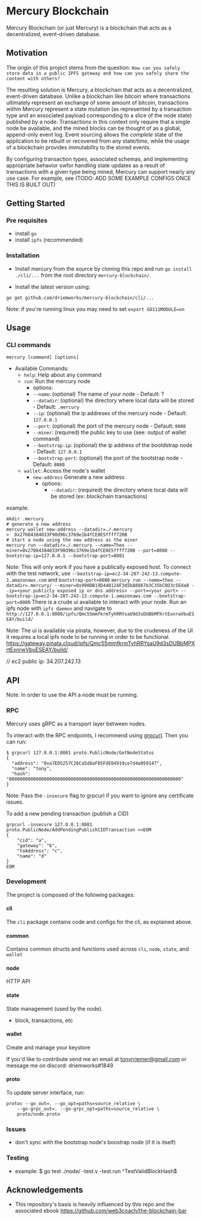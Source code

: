 # Mercury Blockchain
Mercury Blockchain (or just Mercury) is a blockchain that acts as a decentralized, event-driven database.

## Motivation
The origin of this project stems from the question:
`How can you safely store data in a public IPFS gateway and how can you safely share the content with others?`

The resulting solution is Mercury, a blockchain that acts as a decentralized, event-driven database. Unlike a blockchain like bitcoin where transactions ultimately represent an exchange of some amount of bitcoin, transactions within Mercury represent a state mutation (as represented by a transaction type and an associated payload corresponding to a slice of the node state) published by a node. Transactions in this context only  require that a single node be available, and the mined blocks can be thought of as a global, append-only event log. Event sourcing allows  the *complete* state of the application to be rebuilt or recovered from any state/time, while the usage of a blockchain provides immutability to the stored events.

By configuring transaction types, associated schemas, and implementing appropriate behavior swfor handling state updates as a result of transactions with a given type being mined, Mercury can support nearly any use case. For example, see (TODO: ADD SOME EXAMPLE CONFIGS ONCE THIS IS BUILT OUT)

## Getting Started

### Pre requisites
- install `go`
- install `ipfs` (recommended)

### Installation 

- Install mercury from the source by cloning this repo and run `go install ./cli/...` from the root directory `mercury-blockchain/`.


- Install the latest version using:
```
go get github.com/driemworks/mercury-blockchain/cli/...
```
Note: if you're running linux you may need to set `export GO111MODULE=on`

## Usage
### CLI commands
`mercury [command] [options]`
- Available Commands:
  - `help`: Help about any command
  - `run`:  Run the mercury node
    -  options:
      - `--name`: (optional) The name of your node - Default: ?
      - `--datadir`: (optional) the directory where local data will be stored - Default: `.mercury`
      - `--ip`: (optional) the ip addreses of the mercury node - Default: `127.0.0.1`
      - `--port`: (optional) the port of the mercury node - Default: `8080`
      - `--miner`: (required) the public key to use (see: output of wallet command)
      - `--bootstrap-ip`: (optional) the ip address of the bootdstrap node - Default: `127.0.0.1`
      - `--bootstrap-port`: (optional) the port of the bootstrap node - Default: `8080`
  - `wallet`: Access the node's wallet
    - `new-address` Generate a new address
        -  options:
            - `--datadir`: (required) the directory where local data will be stored (ex: blockchain transactions)

 example:
  ```
  mkdir .mercury
  # generate a new address
  mercury wallet new-address --datadir=./.mercury
  >  0x27084384033F90d96c3769e1b4fCE0E5ffff720B
  # start a node using the new address as the miner
  mercury run --datadir=./.mercury --name=Theo --miner=0x27084384033F90d96c3769e1b4fCE0E5ffff720B --port=8080 --bootstrap-ip=127.0.0.1 --bootstrap-port=8081
  ```

Note: This will only work if you have a publically exposed host.
To connect with the test network, use `--bootstrap-ip=ec2-34-207-242-13.compute-1.amazonaws.com` and `bootstrap-port=8080`
`mercury run --name=theo --datadir=.mercury/ --miner=0x990DB19D440124F3d5bA8867b3C35bC0D3c5Eda8 --ip=<your publicly exposed ip or dns address> --port=<your port> --bootstrap-ip=ec2-34-207-242-13.compute-1.amazonaws.com --bootstrap-port=8080`
There is a crude ui available to interact with your node. Run an ipfs node with `ipfs daemon` and navigate to `http://127.0.0.1:8080/ipfs/Qmc55mmfkrmTyhRRYsaU9d3sDUBbMPXrtExnrwVbuESEAY/build/`


Note: The ui is available via pinata, however, due to the crudeness of the UI it requires a local ipfs node to be running in order to be functional. https://gateway.pinata.cloud/ipfs/Qmc55mmfkrmTyhRRYsaU9d3sDUBbMPXrtExnrwVbuESEAY/build/

// ec2 public ip: 34.207.242.13

## API
Note: In order to use the API a node must be running.

### RPC
Mercury uses gRPC as a transport layer between nodes.

To interact with the RPC endpoints, I recommend using [grpcurl](https://github.com/fullstorydev/grpcurl).
Then you can run:
```
$ grpcurl 127.0.0.1:8081 proto.PublicNode/GetNodeStatus
{
  "address": "0xa7ED5257C26Ca5d8aF05FdE04919ce7d4a959147",
  "name": "tony",
  "hash": "0000000000000000000000000000000000000000000000000000000000000000"
}
```
Note: Pass the `-insecure` flag to grpcurl if you want to ignore any certificate issues.

To add a new pending transaction (publish a CID)
```
grpcurl -insecure 127.0.0.1:8081 proto.PublicNode/AddPendingPublishCIDTransaction <<EOM
{
	"cid": "a",
	"gateway": "b",
	"toAddress": "c",
	"name": "d"
}
EOM

```

### Development

The project is composed of the following packages:
#### cli
The `cli` package contains code and configs for the cli, as explained above.

#### common
Contains common structs and functions used across `cli`, `node`, `state`, and `wallet`

#### node
HTTP API

#### state
State management (used by the node). 
- block, transactions, etc

#### wallet
Create and manage your keystore

If you'd like to contribute send me an email at tonyrriemer@gmail.com or message me on discord: driemworks#1849

#### proto
To update server interface, run:
```
protoc --go_out=. --go_opt=paths=source_relative \
    --go-grpc_out=. --go-grpc_opt=paths=source_relative \
    proto/node.proto
```


### Issues
- don't sync with the bootstrap node's boostrap node (if it is itself)

### Testing
- example: $ go test ./node/ -test.v -test.run ^TestValidBlockHash$ 

## Acknowledgements
- This repository's basis is heavily influenced by this repo and the associated ebook https://github.com/web3coach/the-blockchain-bar